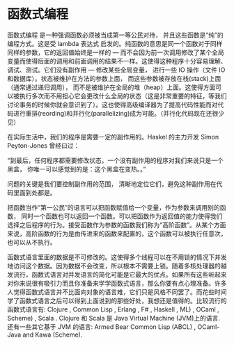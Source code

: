 # 函数式编程

函数式编程 是一种强调函数必须被当成第一等公民对待， 并且这些函数是“纯”的编程方式。这是受 lambda 表达式 启发的。纯函数的意思是同一个函数对于同样同样的参数，它的返回值始终是一样的 — 而不会因为前一次调用修改了某个全局变量而使得后面的调用和前面调用的结果不一样。这使得这种程序十分容易理解、调试、测试。它们没有副作用 — 修改某些全局变量， 进行一些 IO 操作（文件 IO 和数据库）。状态被维护在方法的参数上面， 而这些参数被存放在栈(stack)上面（通常通过递归调用）， 而不是被维护在全局的堆（heap）上面。这使得方面可以被执行多次而不用担心它会更改什么全局的状态（这是非常重要的特征，等我们讨论事务的时候你就会意识到了）。这也使得高级编译器为了提高代码性能而对代码进行重排(reording)和并行化(parallelizing)成为可能。（并行化代码现在还很少见）

在实际生活中，我们的程序是需要一定的副作用的。Haskel 的主力开发 Simon Peyton-Jones 曾经曰过：

“到最后，任何程序都需要修改状态，一个没有副作用的程序对我们来说只是一个黑盒， 你唯一可以感觉到的是：这个黑盒在变热。。”

问题的关键是我们要控制副作用的范围， 清晰地定位它们，避免这种副作用在代码里面到处都是。

把函数当作“第一公民”的语言可以把函数赋值给一个变量，作为参数来调用别的函数， 同时一个函数也可以返回一个函数。可以把函数作为返回值的能力使得我们选择之后程序的行为。接受函数作为参数的函数我们称为“高阶函数”。从某个方面来说，高阶函数的行为是由传进来的函数来配置的，这个函数可以被执行任意次，也可以从不执行。

函数式语言里面的数据是不可修改的。这使得多个线程可以在不用锁的情况下并发地访问这个数据。因为数据不会改变，所以根本不需要上锁。随着多核处理器的越发流行，函数式语言对并发语言的简化可能是它最大的优点。如果所有这些听起来对你来说很有吸引力而且你准备来学学函数式语言，那么你要有点心理准备。许多人觉得函数式语言并不比面向对象的语言难，它们只是风格不同罢了。而花些时间学了函数式语言之后可以得到上面说到的那些好处，我想还是值得的。比较流行的函数式语言有: Clojure , Common Lisp , Erlang , F# , Haskell , ML) , OCaml , Scheme) , Scala . Clojure 和 Scala 是 Java Virtual Machine (JVM)上的语言. 还有一些其它基于 JVM 的语言: Armed Bear Common Lisp (ABCL) , OCaml-Java and Kawa (Scheme).
